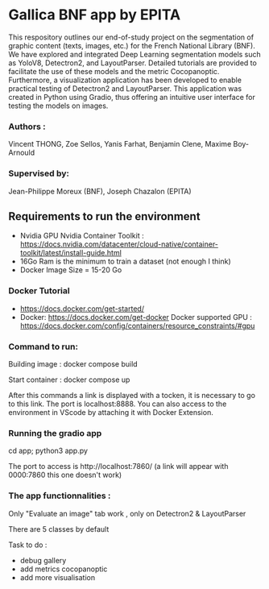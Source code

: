 # Gallica BNF app by EPITA 

This respository outlines our end-of-study project on the segmentation of graphic content (texts, images, etc.) for the French National Library (BNF). We have explored and integrated Deep Learning segmentation models such as YoloV8, Detectron2, and LayoutParser. Detailed tutorials are provided to facilitate the use of these models and the metric Cocopanoptic. Furthermore, a visualization application has been developed to enable practical testing of Detectron2 and LayoutParser. This application was created in Python using Gradio, thus offering an intuitive user interface for testing the models on images.


### Authors : 
Vincent THONG, Zoe Sellos, Yanis Farhat, Benjamin Clene, Maxime Boy-Arnould
### Supervised by: 
Jean-Philippe Moreux (BNF),
Joseph Chazalon (EPITA)
## Requirements to run the environment 
- Nvidia GPU
  Nvidia Container Toolkit : https://docs.nvidia.com/datacenter/cloud-native/container-toolkit/latest/install-guide.html
- 16Go Ram is the minimum to train a dataset (not enough I think)
- Docker Image Size = 15-20 Go
### Docker Tutorial 
- https://docs.docker.com/get-started/
- Docker: https://docs.docker.com/get-docker
  Docker supported GPU : https://docs.docker.com/config/containers/resource_constraints/#gpu

### Command to run:
Building image : docker compose build

Start container :  docker compose up

After this commands a link is displayed with a tocken, it is necessary to go to this link. 
The port is localhost:8888.
You can also access to the environment in VScode by attaching it with Docker Extension.

### Running the gradio app 
cd app; python3 app.py

The port to access is http://localhost:7860/   (a link will appear with 0000:7860 this one doesn't work)

### The app functionnalities : 
Only "Evaluate an image" tab work , only on Detectron2 & LayoutParser

There are 5 classes by default

Task to do : 
- debug gallery
- add metrics cocopanoptic
- add more visualisation
